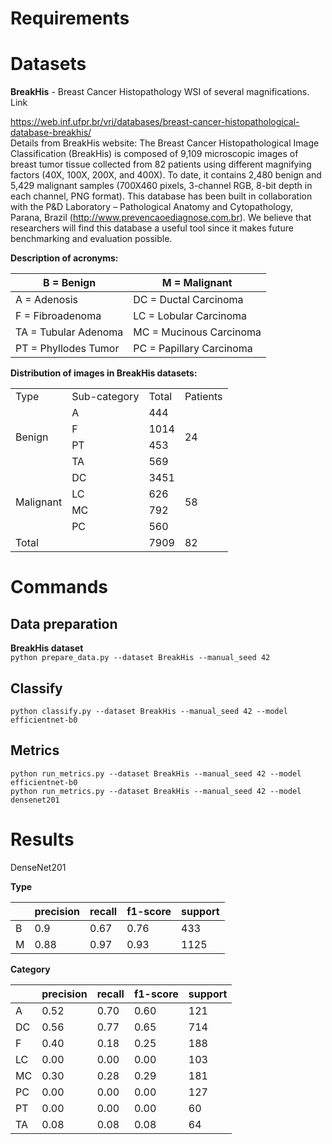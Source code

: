 # Requirements

# Datasets

**BreakHis** - Breast Cancer Histopathology WSI of several magnifications. Link

https://web.inf.ufpr.br/vri/databases/breast-cancer-histopathological-database-breakhis/  
Details from BreakHis website: The Breast Cancer Histopathological Image Classification (BreakHis) is composed of
9,109
microscopic images of breast tumor tissue collected from 82 patients using different magnifying factors (40X, 100X,
200X, and 400X). To date, it contains 2,480 benign and 5,429 malignant samples (700X460 pixels, 3-channel RGB, 8-bit
depth in each channel, PNG format). This database has been built in collaboration with the P&D Laboratory –
Pathological
Anatomy and Cytopathology, Parana, Brazil (http://www.prevencaoediagnose.com.br). We believe that researchers will
find
this database a useful tool since it makes future benchmarking and evaluation possible.

**Description of acronyms:**

| B = Benign           | M  = Malignant           |
|----------------------|--------------------------|
| A = Adenosis         | DC = Ductal Carcinoma    |
| F = Fibroadenoma     | LC = Lobular Carcinoma   |
| TA = Tubular Adenoma | MC = Mucinous Carcinoma  |
| PT = Phyllodes Tumor | PC = Papillary Carcinoma |

**Distribution of images in BreakHis datasets:**

<table>
    <tr>
        <td>Type</td>
        <td>Sub-category</td>
        <td>Total</td>
        <td>Patients</td>
    </tr>
    <tr>
        <td rowspan="4">Benign</td>
        <td>A</td>
        <td>444</td>
        <td rowspan="4">24</td>
    </tr>
    <tr>
        <td>F</td>
        <td>1014</td>
    </tr>
    <tr>
        <td>PT</td>
        <td>453</td>
    </tr>
    <tr>
        <td>TA</td>
        <td>569</td>
    </tr>
    <tr>
        <td rowspan="4">Malignant</td>
        <td>DC</td>
        <td>3451</td>
        <td rowspan="4">58</td>
    </tr>
    <tr>
        <td>LC</td>
        <td>626</td>
    </tr>
    <tr>
        <td>MC</td>
        <td>792</td>
    </tr>
    <tr>
        <td>PC</td>
        <td>560</td>
    </tr>
    <tr>
        <td>Total</td>
        <td> </td>
        <td>7909</td>
        <td>82</td>
    </tr>
</table>

# Commands  

## Data preparation  

**BreakHis dataset**  
```python prepare_data.py --dataset BreakHis --manual_seed 42```

## Classify  
```python classify.py --dataset BreakHis --manual_seed 42 --model efficientnet-b0```

## Metrics
```python run_metrics.py --dataset BreakHis --manual_seed 42 --model efficientnet-b0```  
```python run_metrics.py --dataset BreakHis --manual_seed 42 --model densenet201```
# Results

DenseNet201  

**Type**  

|     | precision | recall | f1-score | support |
|-----|-----------|--------|----------|---------|
| B   | 0.9       | 0.67   | 0.76     | 433     |
| M   | 0.88      | 0.97   | 0.93     | 1125    |

**Category**

|     | precision | recall | f1-score | support |
|-----|-----------|--------|----------|---------|
| A   | 0.52      | 0.70   | 0.60     | 121     |
| DC  | 0.56      | 0.77   | 0.65     | 714     |
| F   | 0.40      | 0.18   | 0.25     | 188     |
| LC  | 0.00      | 0.00   | 0.00     | 103     |
| MC  | 0.30      | 0.28   | 0.29     | 181     |
| PC  | 0.00      | 0.00   | 0.00     | 127     |
| PT  | 0.00      | 0.00   | 0.00     | 60      |
| TA  | 0.08      | 0.08   | 0.08     | 64      |